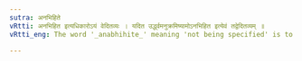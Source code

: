 ```yaml
---
sutra: अनभिहिते
vRtti: अनभिहित इत्यधिकारोऽयं वेदितव्यः । यदित उर्द्ध्वमनुक्रमिष्यामोऽनभिहित इत्येवं तद्वेदितव्यम् ॥
vRtti_eng: The word '_anabhihite_' meaning 'not being specified' is to be understood as the governing word.

---
```

